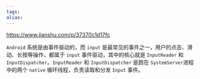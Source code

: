 ```yaml
---
tags: 
alias:
---
```

https://www.jianshu.com/p/37370c1d17fc


`Android` 系统是由事件驱动的，而 `input` 是最常见的事件之一，用户的点击、滑动、长按等操作，都属于 `input` 事件驱动，其中的核心就是 `InputReader` 和 `InputDispatcher`。`InputReader` 和 `InputDispatcher` 是跑在 `SystemServer`进程中的两个 `native` 循环线程，负责读取和分发 `Input` 事件。

